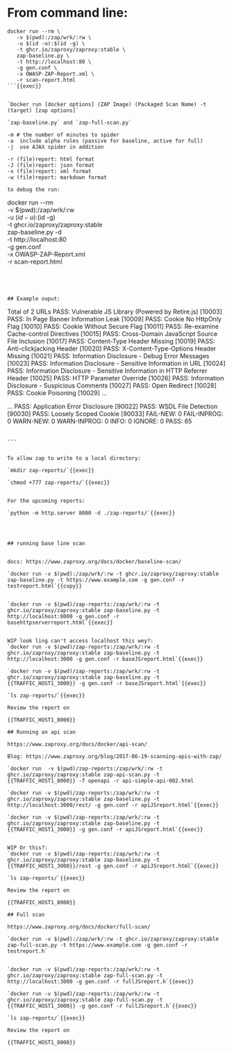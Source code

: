 
# From command line:


  ```
  docker run --rm \
     -v $(pwd):/zap/wrk/:rw \
     -u $(id -u):$(id -g) \
     -t ghcr.io/zaproxy/zaproxy:stable \
     zap-baseline.py \
     -t http://localhost:80 \
     -g gen.conf \
     -x OWASP-ZAP-Report.xml \
     -r scan-report.html
  ```{{exec}}


`Docker run [docker options] (ZAP Image) (Packaged Scan Name) -t (target) [zap options]`

`zap-baseline.py` and `zap-full-scan.py`

-m # the number of minutes to spider
-a  include alpha rules (passive for baseline, active for full)
-j  use AJAX spider in addition

-r (file)report: html format
-J (file)report: json format
-x (file)report: xml format
-w (file)report: markdown format

  to debug the run:

  ```
  docker run --rm \
     -v $(pwd):/zap/wrk/:rw \
     -u $(id -u):$(id -g) \
     -t ghcr.io/zaproxy/zaproxy:stable \
     zap-baseline.py -d \
     -t http://localhost:80 \
     -g gen.conf \
     -x OWASP-ZAP-Report.xml \
     -r scan-report.html
  ```{{exec}}




## Example ouput:

```
  Total of 2 URLs
PASS: Vulnerable JS Library (Powered by Retire.js) [10003]
PASS: In Page Banner Information Leak [10009]
PASS: Cookie No HttpOnly Flag [10010]
PASS: Cookie Without Secure Flag [10011]
PASS: Re-examine Cache-control Directives [10015]
PASS: Cross-Domain JavaScript Source File Inclusion [10017]
PASS: Content-Type Header Missing [10019]
PASS: Anti-clickjacking Header [10020]
PASS: X-Content-Type-Options Header Missing [10021]
PASS: Information Disclosure - Debug Error Messages [10023]
PASS: Information Disclosure - Sensitive Information in URL [10024]
PASS: Information Disclosure - Sensitive Information in HTTP Referrer Header [10025]
PASS: HTTP Parameter Override [10026]
PASS: Information Disclosure - Suspicious Comments [10027]
PASS: Open Redirect [10028]
PASS: Cookie Poisoning [10029]
...

...
PASS: Application Error Disclosure [90022]
PASS: WSDL File Detection [90030]
PASS: Loosely Scoped Cookie [90033]
FAIL-NEW: 0     FAIL-INPROG: 0  WARN-NEW: 0     WARN-INPROG: 0  INFO: 0 IGNORE: 0       PASS: 65
```

---


To allow zap to write to a local directory:

`mkdir zap-reports/`{{exec}}

`chmod +777 zap-reports/`{{exec}}


For the upcoming reports:

`python -m http.server 8000 -d ./zap-reports/`{{exec}}




## running base line scan


docs: https://www.zaproxy.org/docs/docker/baseline-scan/

`docker run -v $(pwd):/zap/wrk/:rw -t ghcr.io/zaproxy/zaproxy:stable zap-baseline.py -t https://www.example.com -g gen.conf -r testreport.html`{{copy}}


`docker run -v $(pwd)/zap-reports:/zap/wrk/:rw -t ghcr.io/zaproxy/zaproxy:stable zap-baseline.py -t http://localhost:8000 -g gen.conf -r basehttpserverreport.html`{{exec}}


WIP look ling can't access localhost this wey?:
`docker run -v $(pwd)/zap-reports:/zap/wrk/:rw -t ghcr.io/zaproxy/zaproxy:stable zap-baseline.py -t http://localhost:3000 -g gen.conf -r baseJSreport.html`{{exec}}

`docker run -v $(pwd)/zap-reports:/zap/wrk/:rw -t ghcr.io/zaproxy/zaproxy:stable zap-baseline.py -t {{TRAFFIC_HOST1_3000}} -g gen.conf -r baseJSreport.html`{{exec}}

`ls zap-reports/`{{exec}}

Review the report on

{{TRAFFIC_HOST1_8000}}

## Running an api scan

https://www.zaproxy.org/docs/docker/api-scan/

Blog: https://www.zaproxy.org/blog/2017-06-19-scanning-apis-with-zap/

`docker run  -v $(pwd)/zap-reports:/zap/wrk/:rw -t ghcr.io/zaproxy/zaproxy:stable zap-api-scan.py -t {{TRAFFIC_HOST1_8000}} -f openapi -r api-simple-api-002.html

`docker run -v $(pwd)/zap-reports:/zap/wrk/:rw -t ghcr.io/zaproxy/zaproxy:stable zap-baseline.py -t http://localhost:3000/rest/ -g gen.conf -r apiJSreport.html`{{exec}}

`docker run -v $(pwd)/zap-reports:/zap/wrk/:rw -t ghcr.io/zaproxy/zaproxy:stable zap-baseline.py -t {{TRAFFIC_HOST1_3000}} -g gen.conf -r apiJSreport.html`{{exec}}


WIP Or this?:
`docker run -v $(pwd)/zap-reports:/zap/wrk/:rw -t ghcr.io/zaproxy/zaproxy:stable zap-baseline.py -t {{TRAFFIC_HOST1_3000}}/rest -g gen.conf -r apiJSreport.html`{{exec}}

`ls zap-reports/`{{exec}}

Review the report on

{{TRAFFIC_HOST1_8000}}

## Full scan

https://www.zaproxy.org/docs/docker/full-scan/

`docker run -v $(pwd):/zap/wrk/:rw -t ghcr.io/zaproxy/zaproxy:stable zap-full-scan.py -t https://www.example.com -g gen.conf -r testreport.h`


`docker run -v $(pwd)/zap-reports:/zap/wrk/:rw -t ghcr.io/zaproxy/zaproxy:stable zap-full-scan.py -t http://localhost:3000 -g gen.conf -r fullJSreport.h`{{exec}}

`docker run -v $(pwd)/zap-reports:/zap/wrk/:rw -t ghcr.io/zaproxy/zaproxy:stable zap-full-scan.py -t {{TRAFFIC_HOST1_3000}} -g gen.conf -r fullJSreport.h`{{exec}}

`ls zap-reports/`{{exec}}

Review the report on

{{TRAFFIC_HOST1_8000}}
